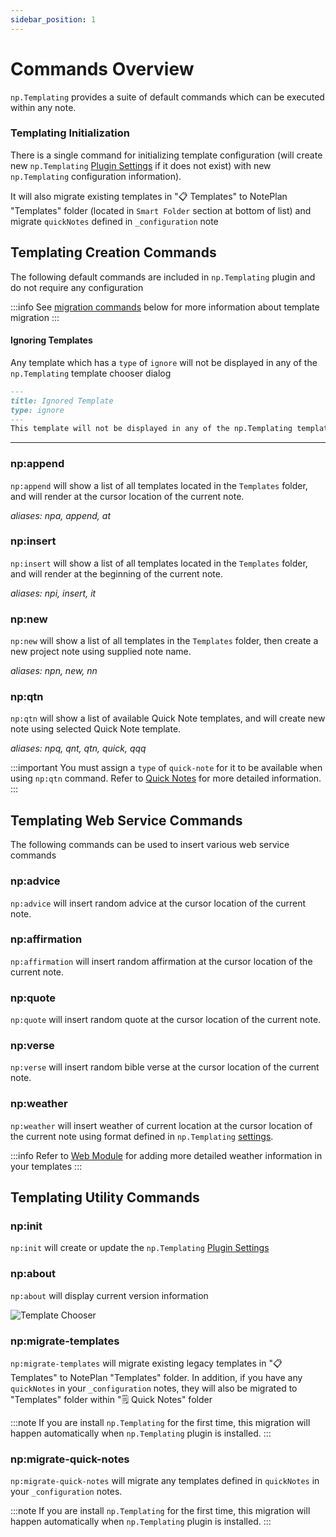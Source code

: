 ```yaml
---
sidebar_position: 1
---
```


# Commands Overview
`np.Templating` provides a suite of default commands which can be executed within any note.

### Templating Initialization
There is a single command for initializing template configuration (will create new `np.Templating` [Plugin Settings](/docs/settings) if it does not exist) with new `np.Templating` configuration information).

It will also migrate existing templates in "📋 Templates" to NotePlan "Templates" folder (located in `Smart Folder` section at bottom of list) and migrate `quickNotes` defined in `_configuration` note

## Templating Creation Commands
The following default commands are included in `np.Templating` plugin and do not require any configuration

:::info
See [migration commands](/docs/templating-commands/overview#npmigrate-templates) below for more information about template migration
:::

#### Ignoring Templates
Any template which has a `type` of `ignore` will not be displayed in any of the `np.Templating` template chooser dialog

```markdown
---
title: Ignored Template
type: ignore
---
This template will not be displayed in any of the np.Templating template chooser dialog
```

*****

### np:append
`np:append` will show a list of all templates located in the `Templates` folder, and will render at the cursor location of the current note.

_aliases: npa, append, at_

### np:insert
`np:insert` will show a list of all templates located in the `Templates` folder, and will render at the beginning of the current note.

_aliases: npi, insert, it_

### np:new
`np:new` will show a list of all templates in the `Templates` folder, then create a new project note using supplied note name.

_aliases: npn, new, nn_

<!--
### np:mtn
`np:mtn` will show a list of Quick Note templates located in the `Quick Notes` folder, and will create new note using selected Quick Note.

_aliases: npm, mnt, mtn, mmm_


:::important
You must assign a `type` of `meeting-note` for it to be available when using `np:mtn` command. Refer to [Meeting Notes](/docs/templating-commands/meeting-notes) for more detailed information.
:::
-->

### np:qtn
`np:qtn` will show a list of available Quick Note templates, and will create new note using selected Quick Note template.

_aliases: npq, qnt, qtn, quick, qqq_

:::important
You must assign a `type` of `quick-note` for it to be available when using `np:qtn` command. Refer to [Quick Notes](/docs/templating-commands/quick-notes) for more detailed information.
:::

## Templating Web Service Commands
The following commands can be used to insert various web service commands

### np:advice
`np:advice` will insert random advice at the cursor location of the current note.

### np:affirmation
`np:affirmation` will insert random affirmation at the cursor location of the current note.

### np:quote
`np:quote` will insert random quote at the cursor location of the current note.

### np:verse
`np:verse` will insert random bible verse at the cursor location of the current note.

### np:weather
`np:weather` will insert weather of current location at the cursor location of the current note using format defined in `np.Templating` [settings](/docs/settings).

:::info
Refer to [Web Module](/docs/templating-modules/web-module) for adding more detailed weather information in your templates
:::

## Templating Utility Commands

### np:init
`np:init` will create or update the `np.Templating` [Plugin Settings](/docs/settings)

### np:about
`np:about` will display current version information

![Template Chooser](/img/templating-about.png)

### np:migrate-templates
`np:migrate-templates` will migrate existing legacy templates in "📋 Templates" to NotePlan "Templates" folder. In addition, if you have any `quickNotes` in your `_configuration` notes, they will also be migrated to "Templates" folder within "🗒 Quick Notes" folder

:::note
If you are install `np.Templating` for the first time, this migration will happen automatically when `np.Templating` plugin is installed.
:::

### np:migrate-quick-notes
`np:migrate-quick-notes` will migrate any templates defined in `quickNotes` in your `_configuration` notes.

:::note
If you are install `np.Templating` for the first time, this migration will happen automatically when `np.Templating` plugin is installed.
:::
